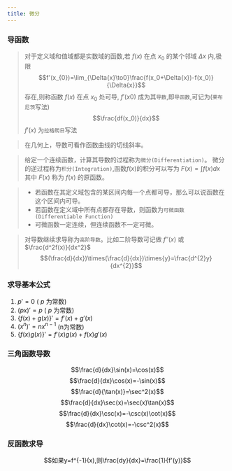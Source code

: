 ```yaml
---
title: 微分
---
```

### 导函数
> 对于定义域和值域都是实数域的函数,若 $f(x)$ 在点 $x_{0}$ 的某个邻域 $\Delta{x}$ 内,极限
> $$f'(x_{0})=\lim_{\Delta{x}\to0}\frac{f(x_0+\Delta{x})-f(x_0)}{\Delta{x}}$$
> 存在,则称函数 $f(x)$ 在点 $x_{0}$ 处可导, $f'(x0)$ 成为其`导数`,即`导函数`,可记为(`莱布尼茨`写法)
> $$\frac{df(x_0)}{dx}$$
> $f'(x)$ 为`拉格朗日`写法


> 在几何上，导数可看作函数曲线的切线斜率。

> 给定一个连续函数，计算其导数的过程称为`微分(Differentiation)`。
> 微分的逆过程称为`积分(Integration)`,函数$f(x)$的积分可以写为
> $F(x)=\int f(x)dx$
> 其中 $F(x)$ 称为 $f(x)$ 的原函数。

> - 若函数在其定义域包含的某区间内每一个点都可导，那么可以说函数在这个区间内可导。
> - 若函数在定义域中所有点都存在导数，则函数为`可微函数(Differentiable Function)`
> - 可微函数一定连续，但连续函数不一定可微。

> 对导数继续求导称为`高阶导数`。比如二阶导数可记做
> $f''(x)$ 或 $\frac{d^2f(x)}{dx^2}$
> $$(\frac{d}{dx})\times(\frac{d}{dx})\times{y}=\frac{d^{2}y}{dx^{2}}$$

### 求导基本公式
1. $p'=0$ ( $p$ 为常数)
2. $(px)'=p$ ( $p$ 为常数) 
3. $\{f(x)+g(x)\}'=f'(x)+g'(x)$ 
4. $(x^{n})'=nx^{n-1}$ (n为常数) 
5. $\{f(x)g(x)\}'=f'(x)g(x)+f(x)g'(x)$



### 三角函数导数
$$\frac{d}{dx}\sin(x)=\cos(x)$$
$$\frac{d}{dx}\cos(x)=-\sin(x)$$
$$\frac{d}{\tan(x)}=\sec^2(x)$$
$$\frac{d}{dx}\sec(x)=\sec(x)\tan(x)$$
$$\frac{d}{dx}\csc(x)=-\csc(x)\cot(x)$$
$$\frac{d}{dx}\cot(x)=-\csc^2(x)$$


### 反函数求导
$$如果y=f^{-1}(x),则\frac{dy}{dx}=\frac{1}{f'(y)}$$